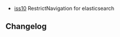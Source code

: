 - <a href="https://github.com/groupby/issues/issues/672">iss10</a> RestrictNavigation for elasticsearch

Changelog
---
